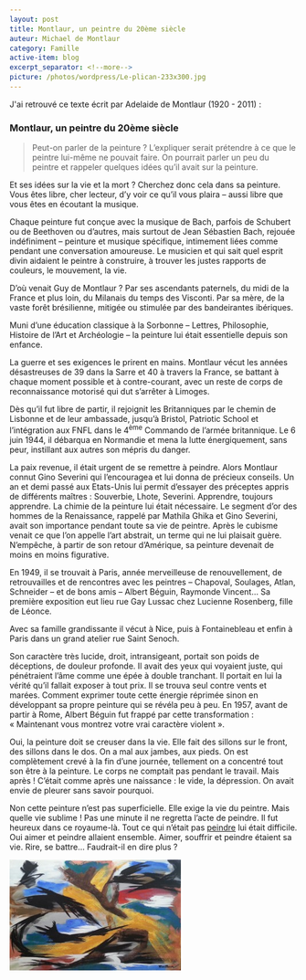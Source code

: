 ```yaml
---
layout: post
title: Montlaur, un peintre du 20ème siècle
auteur: Michael de Montlaur
category: Famille
active-item: blog
excerpt_separator: <!--more-->
picture: /photos/wordpress/Le-plican-233x300.jpg
---
```

J'ai retrouvé ce texte écrit par Adelaide de Montlaur (1920 - 2011) :

### Montlaur, un peintre du 20ème siècle

> Peut-on parler de la peinture ? L’expliquer serait prétendre à ce que le peintre lui-même ne pouvait faire. On pourrait parler un peu du peintre et rappeler quelques idées qu’il avait sur la peinture.
>
<!--more-->
>
Et ses idées sur la vie et la mort ? Cherchez donc cela dans sa peinture. Vous êtes libre, cher lecteur, d’y voir ce qu’il vous plaira – aussi libre que vous êtes en écoutant la musique.
>
Chaque peinture fut conçue avec la musique de Bach, parfois de Schubert ou de Beethoven ou d’autres, mais surtout de Jean Sébastien Bach, rejouée indéfiniment – peinture et musique spécifique, intimement liées comme pendant une conversation amoureuse. Le musicien et qui sait quel esprit divin aidaient le peintre à construire, à trouver les justes rapports de couleurs, le mouvement, la vie.
>
D’où venait Guy de Montlaur ? Par ses ascendants paternels, du midi de la France et plus loin, du Milanais du temps des Visconti. Par sa mère, de la vaste forêt brésilienne, mitigée ou stimulée par des bandeirantes ibériques.
>
Muni d’une éducation classique à la Sorbonne – Lettres, Philosophie, Histoire de l’Art et Archéologie – la peinture lui était essentielle depuis son enfance.
>
La guerre et ses exigences le prirent en mains. Montlaur vécut les années désastreuses de 39 dans la Sarre et 40 à travers la France, se battant à chaque moment possible et à contre-courant, avec un reste de corps de reconnaissance motorisé qui dut s’arrêter à Limoges.
>
Dès qu’il fut libre de partir, il rejoignit les Britanniques par le chemin de Lisbonne et de leur ambassade, jusqu’à Bristol, Patriotic School et l’intégration aux FNFL dans le 4<sup>ème</sup> Commando de l’armée britannique. Le 6 juin 1944, il débarqua en Normandie et mena la lutte énergiquement, sans peur, instillant aux autres son mépris du danger.
>
La paix revenue, il était urgent de se remettre à peindre. Alors Montlaur connut Gino Severini qui l’encouragea et lui donna de précieux conseils. Un an et demi passé aux Etats-Unis lui permit d’essayer des préceptes appris de différents maîtres : Souverbie, Lhote, Severini. Apprendre, toujours apprendre. La chimie de la peinture lui était nécessaire. Le segment d’or des hommes de la Renaissance, rappelé par Mathila Ghika et Gino Severini, avait son importance pendant toute sa vie de peintre. Après le cubisme venait ce que l’on appelle l’art abstrait, un terme qui ne lui plaisait guère. N’empêche, à partir de son retour d’Amérique, sa peinture devenait de moins en moins figurative.
>
En 1949, il se trouvait à Paris, année merveilleuse de renouvellement, de retrouvailles et de rencontres avec les peintres – Chapoval, Soulages, Atlan, Schneider – et de bons amis – Albert Béguin, Raymonde Vincent… Sa première exposition eut lieu rue Gay Lussac chez Lucienne Rosenberg, fille de Léonce.
>
Avec sa famille grandissante il vécut à Nice, puis à Fontainebleau et enfin à Paris dans un grand atelier rue Saint Senoch.
>
Son caractère très lucide, droit, intransigeant, portait son poids de déceptions, de douleur profonde. Il avait des yeux qui voyaient juste, qui pénétraient l’âme comme une épée à double tranchant. Il portait en lui la vérité qu’il fallait exposer à tout prix. Il se trouva seul contre vents et marées. Comment exprimer toute cette énergie réprimée sinon en développant sa propre peinture qui se révéla peu à peu. En 1957, avant de partir à Rome, Albert Béguin fut frappé par cette transformation : « Maintenant vous montrez votre vrai caractère violent ».
>
Oui, la peinture doit se creuser dans la vie. Elle fait des sillons sur le front, des sillons dans le dos. On a mal aux jambes, aux pieds. On est complètement crevé à la fin d’une journée, tellement on a concentré tout son être à la peinture. Le corps ne comptait pas pendant le travail. Mais après ! C’était comme après une naissance : le vide, la dépression. On avait envie de pleurer sans savoir pourquoi.
>
Non cette peinture n’est pas superficielle. Elle exige la vie du peintre. Mais quelle vie sublime ! Pas une minute il ne regretta l’acte de peindre. Il fut heureux dans ce royaume-là. Tout ce qui n’était pas <span style="text-decoration: underline;">peindre</span> lui était difficile. Oui aimer et peindre allaient ensemble. Aimer, souffrir et peindre étaient sa vie. Rire, se battre… Faudrait-il en dire plus ?

<img src="/photos/wordpress/Sans-titre-141754-300x194.jpg" alt="Sans titre">
